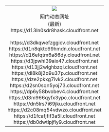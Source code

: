 ﻿<table>
  <tr></tr>
  <tr><td colspan=2 align=center><img src="https://d13ln0sdr8hask.cloudfront.net/Up/oGate.jpg" /></td></tr>
  <tr><td colspan=2 align=center>网门动态网址<br/>(最新)
<br>https://d13ln0sdr8hask.cloudfront.net
<br/>
<br>https://d3dkqwefzggicv.cloudfront.net
<br>https://d1n8qktc69hmdn.cloudfront.net
<br>https://d16efqtm6a86dy.cloudfront.net
<br>https://d3jpwhi39aix47.cloudfront.net
<br>https://d13jj2wlghbzql.cloudfront.net
<br>https://dl8k8j2o9u37p.cloudfront.net
<br>https://dze2pkxg7ivk2.cloudfront.net
<br>https://d2sn0sqn5yoj73.cloudfront.net
<br>https://dp6y58bvobev4.cloudfront.net
<br>https://d3m966qyfx3ypc.cloudfront.net
<br>https://dn5lrs7i69jku.cloudfront.net
<br>https://d2c08mq54vdwzo.cloudfront.net
<br>https://d1fcafjfif3a5l.cloudfront.net
<br>https://db0dwtlpjfiy9.cloudfront.net
    </td>
  </tr>
</table>
